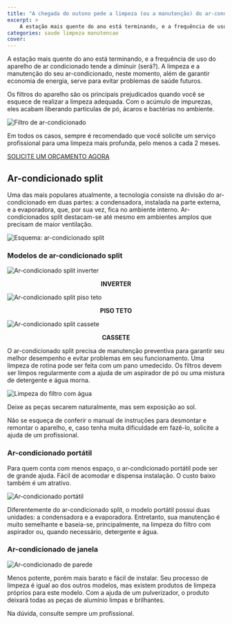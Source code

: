 ```yaml
---
title: "A chegada do outono pede a limpeza (ou a manutenção) do ar-condicionado"
excerpt: >
    A estação mais quente do ano está terminando, e a frequência de uso do aparelho de ar condicionado tende a diminuir (será?). A limpeza e a manutenção do seu ar-condicionado, neste momento, além de garantir economia de energia, serve para evitar problemas de saúde futuros.
categories: saude limpeza manutencao
cover: 
---
```


<div class="grid _center">
    <div class="cell _1of2">
        <p>A estação mais quente do ano está terminando, e a frequência de uso do aparelho de ar condicionado tende a diminuir (será?). A limpeza e a manutenção do seu ar-condicionado, neste momento, além de garantir economia de energia, serve para evitar problemas de saúde futuros.</p>
        <p>Os filtros do aparelho são os principais prejudicados quando você se esquece de realizar a limpeza adequada. Com o acúmulo de impurezas, eles acabam liberando partículas de pó, ácaros e bactérias no ambiente.</p>
    </div>
    <div class="cell _1of2"><img src="https://c2.staticflickr.com/8/7677/27422564365_76f7036188_b.jpg" alt="Filtro de ar-condicionado"></div>
</div>

Em todos os casos, sempre é recomendado que você solicite um serviço profissional para uma limpeza mais profunda, pelo menos a cada 2 meses.

<p class="grid _center"><a href="#contato" class="btn _big">SOLICITE UM ORÇAMENTO AGORA</a></p>

## Ar-condicionado split

<div class="grid _center">
    <div class="cell">
        <p>Uma das mais populares atualmente, a tecnologia consiste na divisão do ar-condicionado em duas partes: a condensadora, instalada na parte externa, e a evaporadora, que, por sua vez, fica no ambiente interno. Ar-condicionados split destacam-se até mesmo em ambientes amplos que precisam de maior ventilação.</p>
    </div>
    <div class="cell"><img src="https://c1.staticflickr.com/3/2909/33815512092_eee0fcd0db_o.jpg" alt="Esquema: ar-condicionado split"></div>
</div>

### Modelos de ar-condicionado split

<div class="grid _center">
    <div class="cell _1of3">
        <img src="https://c1.staticflickr.com/3/2910/33843456111_531fdb938c_n.jpg" alt="Ar-condicionado split inverter">
        <p style="text-align:center;"><strong>INVERTER</strong></p>
    </div>
    <div class="cell _1of3">
        <img src="https://c1.staticflickr.com/3/2837/33160224843_77a2ef6499_n.jpg" alt="Ar-condicionado split piso teto">
        <p style="text-align:center;"><strong>PISO TETO</strong></p>
    </div>
    <div class="cell _1of3">
        <img src="https://c1.staticflickr.com/3/2814/33815597742_75227077d7_n.jpg" alt="Ar-condicionado split cassete">
        <p style="text-align:center;"><strong>CASSETE</strong></p>
    </div>
</div>

O ar-condicionado split precisa de manutenção preventiva para garantir seu melhor desempenho e evitar problemas em seu funcionamento. Uma limpeza de rotina pode ser feita com um pano umedecido. Os filtros devem ser limpos regularmente com a ajuda de um aspirador de pó ou uma mistura de detergente e água morna.

<div class="grid _center">
    <div class="cell _1of3"><img src="https://c2.staticflickr.com/8/7313/27657308140_b2bf1f5298_n.jpg" alt="Limpeza do filtro com água"></div>
    <div class="cell _2of3">
        <p>Deixe as peças secarem naturalmente, mas sem exposição ao sol.</p>
    </div>
</div>

Não se esqueça de conferir o manual de instruções para desmontar e remontar o aparelho, e, caso tenha muita dificuldade em fazê-lo, solicite a ajuda de um profissional.

### Ar-condicionado portátil

<div class="grid _center">
    <div class="cell _2of3">
        <p>Para quem conta com menos espaço, o ar-condicionado portátil pode ser de grande ajuda. Fácil de acomodar e dispensa instalação. O custo baixo também é um atrativo.</p>
    </div>
    <div class="cell _1of3"><img src="https://c2.staticflickr.com/4/3941/33973746065_971feb54c6_n.jpg" alt="Ar-condicionado portátil"></div>
</div>

Diferentemente do ar-condicionado split, o modelo portátil possui duas unidades: a condensadora e a evaporadora. Entretanto, sua manutenção é muito semelhante e baseia-se, principalmente, na limpeza do filtro com aspirador ou, quando necessário, detergente e água.

### Ar-condicionado de janela  

<div class="grid _center">
    <div class="cell _1of3"><img src="https://c1.staticflickr.com/3/2894/33588595470_7f03352ac2_o.jpg" alt="Ar-condicionado de parede"></div>
    <div class="cell _2of3">
        <p>Menos potente, porém mais barato e fácil de instalar. Seu processo de limpeza é igual ao dos outros modelos, mas existem produtos de limpeza próprios para este modelo. Com a ajuda de um pulverizador, o produto deixará todas as peças de alumínio limpas e brilhantes.</p>
        <p>Na dúvida, consulte sempre um profissional.</p>
    </div>
</div>
